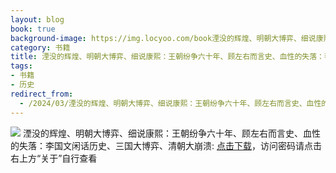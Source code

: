 ```yaml
---
layout: blog
book: true
background-image: https://img.locyoo.com/book湮没的辉煌、明朝大博弈、细说康熙：王朝纷争六十年、顾左右而言史、血性的失落：李国文闲话历史、三国大博弈、清朝大崩溃.jpg
category: 书籍
title: 湮没的辉煌、明朝大博弈、细说康熙：王朝纷争六十年、顾左右而言史、血性的失落：李国文闲话历史、三国大博弈、清朝大崩溃
tags:
- 书籍
- 历史
redirect_from:
  - /2024/03/湮没的辉煌、明朝大博弈、细说康熙：王朝纷争六十年、顾左右而言史、血性的失落：李国文闲话历史、三国大博弈、清朝大崩溃/
---
```

![](https://img.locyoo.com/book湮没的辉煌、明朝大博弈、细说康熙：王朝纷争六十年、顾左右而言史、血性的失落：李国文闲话历史、三国大博弈、清朝大崩溃.jpg)
湮没的辉煌、明朝大博弈、细说康熙：王朝纷争六十年、顾左右而言史、血性的失落：李国文闲话历史、三国大博弈、清朝大崩溃: <a name = "ref1" href="https://url18.ctfile.com/f/50983618-1375544122-0e98b3?p=3619">点击下载</a>，访问密码请点击右上方“关于”自行查看